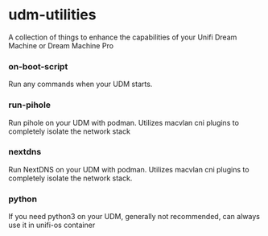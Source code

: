 # udm-utilities
A collection of things to enhance the capabilities of your Unifi Dream Machine or Dream Machine Pro

### on-boot-script
Run any commands when your UDM starts.

### run-pihole
Run pihole on your UDM with podman.  Utilizes macvlan cni plugins to completely isolate the network stack

### nextdns
Run NextDNS on your UDM with podman.  Utilizes macvlan cni plugins to completely isolate the network stack.

### python
If you need python3 on your UDM, generally not recommended, can always use it in unifi-os container